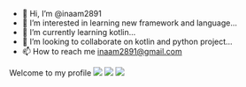 - 👋 Hi, I’m @inaam2891
- 👀 I’m interested in learning new framework and language...
- 🌱 I’m currently learning kotlin...
- 💞️ I’m looking to collaborate on kotlin and python project...
- 📫 How to reach me inaam2891@gmail.com

<!---
inaam2891/inaam2891 is a ✨ special ✨ repository because its `README.md` (this file) appears on your GitHub profile.
You can click the Preview link to take a look at your changes.
--->
<html>
<head>
Welcome to my profile
</head>
	<body>
	<img src="https://camo.githubusercontent.com/634a52e02027770a30b45f7a41eaea273b8d04761466a8da8458678b55f5f98c/68747470733a2f2f696d672e736869656c64732e696f2f62616467652f2d4b6f746c696e2d4641363430303f7374796c653d666c61742d737175617265266c6f676f3d6b6f746c696e266c6f676f436f6c6f723d7768697465" data-canonical-src="https://img.shields.io/badge/-Kotlin-FA6400?style=flat-square&amp;logo=kotlin&amp;logoColor=white" style="max-width: 100%;">
	<img src="https://camo.githubusercontent.com/06d39ff453d7504cb1a8c02e4955a9d31ec8ece30c7fa61e13b23fb53c8ed996/68747470733a2f2f696d672e736869656c64732e696f2f62616467652f2d4a6176612d4543344433373f7374796c653d666c61742d737175617265266c6f676f3d6a617661266c6f676f436f6c6f723d7768697465" data-canonical-src="https://img.shields.io/badge/-Kotlin-FA6400?style=flat-square&amp;logo=kotlin&amp;logoColor=white" style="max-width: 100%;">
	<img src="https://camo.githubusercontent.com/228aa1c593b4f2ccf144f3cf2d8e618bb58dbb38c8f1ddfa160579226bbcffde/68747470733a2f2f696d672e736869656c64732e696f2f62616467652f2d416e64726f696425323053747564696f2d3432423838333f7374796c653d666c61742d737175617265266c6f676f3d416e64726f6964266c6f676f436f6c6f723d7768697465" data-canonical-src="https://img.shields.io/badge/-Android%20Studio-42B883?style=flat-square&amp;logo=Android&amp;logoColor=white" style="max-width: 100%;">
		
		
</body>
</html>
